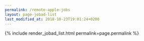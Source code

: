 ```yaml
---
permalink: /remote-apple-jobs
layout: page-jobad-list
last_modified_at: 2018-10-23T19:01:24+0200
---
```

{% include render_jobad_list.html permalink=page.permalink %}
